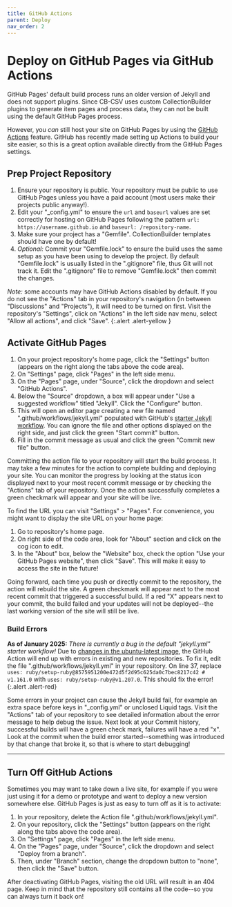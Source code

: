 ```yaml
---
title: GitHub Actions
parent: Deploy
nav_order: 2
---
```


# Deploy on GitHub Pages via GitHub Actions

GitHub Pages' default build process runs an older version of Jekyll and does not support plugins.
Since CB-CSV uses custom CollectionBuilder plugins to generate item pages and process data, they can not be built using the default GitHub Pages process. 

However, you *can* still host your site on GitHub Pages by using the [GitHub Actions](https://docs.github.com/en/actions) feature.
GitHub has recently made setting up Actions to build your site easier, so this is a great option available directly from the GitHub Pages settings.

## Prep Project Repository

1. Ensure your repository is public. Your repository must be public to use GitHub Pages unless you have a paid account (most users make their projects public anyway!).
2. Edit your "_config.yml" to ensure the `url` and `baseurl` values are set correctly for hosting on GitHub Pages following the pattern `url: https://username.github.io` and `baseurl: /repository-name`.
3. Make sure your project has a "Gemfile". CollectionBuilder templates should have one by default!
4. *Optional:* Commit your "Gemfile.lock" to ensure the build uses the same setup as you have been using to develop the project. By default "Gemfile.lock" is usually listed in the ".gitignore" file, thus Git will not track it. Edit the ".gitignore" file to remove "Gemfile.lock" then commit the changes.

*Note:* some accounts may have GitHub Actions disabled by default. 
If you do not see the "Actions" tab in your repository's navigation (in between "Discussions" and "Projects"), it will need to be turned on first.
Visit the repository's "Settings", click on "Actions" in the left side nav menu, select "Allow all actions", and click "Save".
{:.alert .alert-yellow }

## Activate GitHub Pages

1. On your project repository's home page, click the "Settings" button (appears on the right along the tabs above the code area).
2. On "Settings" page, click "Pages" in the left side menu.
3. On the "Pages" page, under "Source", click the dropdown and select "GitHub Actions".
4. Below the "Source" dropdown, a box will appear under "Use a suggested workflow" titled "Jekyll". Click the "Configure" button.
5. This will open an editor page creating a new file named ".github/workflows/jekyll.yml" populated with GitHub's [starter Jekyll workflow](https://github.com/actions/starter-workflows/blob/main/pages/jekyll.yml). You can ignore the file and other options displayed on the right side, and just click the green "Start commit" button. 
6. Fill in the commit message as usual and click the green "Commit new file" button. 

Committing the action file to your repository will start the build process.
It may take a few minutes for the action to complete building and deploying your site.
You can monitor the progress by looking at the status icon displayed next to your most recent commit message or by checking the "Actions" tab of your repository.
Once the action successfully completes a green checkmark will appear and your site will be live. 

To find the URL you can visit "Settings" > "Pages".
For convenience, you might want to display the site URL on your home page:

1. Go to repository's home page.
2. On right side of the code area, look for "About" section and click on the cog icon to edit. 
3. In the "About" box, below the "Website" box, check the option "Use your GitHub Pages website", then click "Save". This will make it easy to access the site in the future!

Going forward, each time you push or directly commit to the repository, the action will rebuild the site. 
A green checkmark will appear next to the most recent commit that triggered a successful build.
If a red "X" appears next to your commit, the build failed and your updates will not be deployed--the last working version of the site will still be live.

### Build Errors

**As of January 2025:** *There is currently a bug in the default "jekyll.yml" starter workflow!*
Due to [changes in the ubuntu-latest image](https://github.com/actions/runner-images/issues/10636), the GitHub Action will end up with errors in existing and new repositories. 
To fix it, edit the file ".github/workflows/jekyll.yml" in your repository. 
On line 37, replace `uses: ruby/setup-ruby@8575951200e472d5f2d95c625da0c7bec8217c42 # v1.161.0` with `uses: ruby/setup-ruby@v1.207.0`.
This should fix the error!
{:.alert .alert-red}

Some errors in your project can cause the Jekyll build fail, for example an extra space before keys in "_config.yml" or unclosed Liquid tags.
Visit the "Actions" tab of your repository to see detailed information about the error message to help debug the issue.
Next look at your Commit history, successful builds will have a green check mark, failures will have a red "x".
Look at the commit when the build error started--something was introduced by that change that broke it, so that is where to start debugging!

-------------

## Turn Off GitHub Actions

Sometimes you may want to take down a live site, for example if you were just using it for a demo or prototype and want to deploy a new version somewhere else.
GitHub Pages is just as easy to turn off as it is to activate:

1. In your repository, delete the Action file ".github/workflows/jekyll.yml".
2. On your repository, click the "Settings" button (appears on the right along the tabs above the code area).
3. On "Settings" page, click "Pages" in the left side menu.
4. On the "Pages" page, under "Source", click the dropdown and select "Deploy from a branch".
5. Then, under "Branch" section, change the dropdown button to "none", then click the "Save" button. 

After deactivating GitHub Pages, visiting the old URL will result in an 404 page.
Keep in mind that the repository still contains all the code--so you can always turn it back on!
